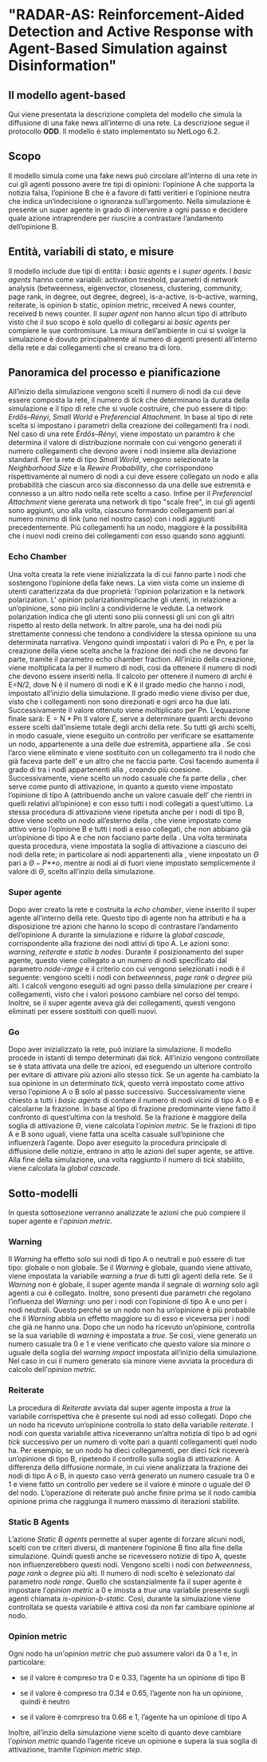 # "RADAR-AS: Reinforcement-Aided Detection and Active Response with Agent-Based Simulation against Disinformation"

## Il modello agent-based

Qui viene presentata la descrizione completa del modello che simula la
diffusione di una fake news all’interno di una rete. La descrizione
segue il protocollo **ODD**. Il modello è stato implementato su NetLogo
6.2.

## Scopo

Il modello simula come una fake news può circolare all’interno di una
rete in cui gli agenti possono avere tre tipi di opinioni: l’opinione A
che supporta la notizia falsa, l’opinione B che è a favore di fatti
veritieri e l’opinione neutra che indica un’indecisione o ignoranza
sull’argomento. Nella simulazione è presente un super agente in grado di
intervenire a ogni passo e decidere quale azione intraprendere per
riuscire a contrastare l’andamento dell’opinione B.

## Entità, variabili di stato, e misure

Il modello include due tipi di entità: i *basic agents* e i *super
agents*. I *basic agents* hanno come variabili: activation treshold,
parametri di network analysis (betweenness, eigenvector, closeness,
clustering, community, page rank, in degree, out degree, degree),
is-a-active, is-b-active, warning, reiterate, is opinion b static,
opinion metric, received A news counter, received b news counter. Il
*super agent* non hanno alcun tipo di attributo visto che il suo scopo è
solo quello di collegarsi ai *basic agents* per compiere le sue
contromisure. La misura dell’ambiente in cui si svolge la simulazione è
dovuto principalmente al numero di agenti presenti all’interno della
rete e dai collegamenti che si creano tra di loro.

## Panoramica del processo e pianificazione

All’inizio della simulazione vengono scelti il numero di nodi da cui
deve essere composta la rete, il numero di *tick* che determinano la
durata della simulazione e il tipo di rete che si vuole costruire, che
può essere di tipo: *Erdős–Rényi*, *Small World* e *Preferencial
Attachment*. In base al tipo di rete scelta si impostano i parametri
della creazione dei collegamenti fra i nodi. Nel caso di una rete
*Erdős–Rényi*, viene impostato un paramtro *k* che determina il valore
di distribuzione normale con cui vengono generati il numero collegamenti
che devono avere i nodi insieme alla deviazione standard. Per la rete di
tipo *Small World*, vengono selezionate la *Neighborhood Size* e la
*Rewire Probability*, che corrispondono rispettivamente al numero di
nodi a cui deve essere collegato un nodo e alla probabilità che ciascun
arco sia disconnesso da una delle sue estremità e connesso a un altro
nodo nella rete scelto a caso. Infine per il *Preferencial Attachment*
viene gererata una network di tipo "scale free", in cui gli agenti sono
aggiunti, uno alla volta, ciascuno formando collegamenti pari al numero
minimo di link (uno nel nostro caso) con i nodi aggiunti
precedentemente. Più collegamenti ha un nodo, maggiore è la possibilità
che i nuovi nodi creino dei collegamenti con esso quando sono
aggiunti.  
### Echo Chamber
Una volta creata la rete viene inizializzata la di cui fanno parte i
nodi che sostengono l’opinione della fake news. La vien vista come un
insieme di utenti caratterizzata da due proprietà: l’opinion polarization e la network polarization. 
L’ opinion polarizationimplicache gli utenti, in relazione a un’opinione, sono più inclini a
condividerne le vedute. La network polarization indica che gli utenti sono più connessi gli
uni con gli altri rispetto al resto della network. In altre parole, una
ha dei nodi più strettamente connessi che tendono a condividere la
stessa opinione su una determinata narrativa. Vengono quindi impostati i
valori di Po e Pn, e per la creazione della viene scelta
anche la frazione dei nodi che ne devono far parte, tramite il parametro
echo chamber fraction. All’inizio della creazione, viene moltiplicata la per il numero di
nodi, così da ottenere il numero di nodi che devono essere inseriti
nella. Il calcolo per ottenere il numero di archi è E=N/2, dove N è
il numero di nodi e K è il grado medio che hanno i nodi, impostato
all’inizio della simulazione. Il grado medio viene diviso per due, visto
che i collegamenti non sono direzionati e ogni arco ha due lati.
Successivamente il valore ottenuto viene moltiplicato per Pn.
L’equazione finale sarà:
E = N * Pn
Il valore *E*, serve a determinare quanti archi devono essere scelti
dall’insieme totale degli archi della rete. Su tutti gli archi scelti,
in modo casuale, viene eseguito un controllo per verificare se
esattamente un nodo, appartenente a una delle due estremità, appartiene
alla . Se così l’arco viene eliminato e viene sostituito con un
collegamento tra il nodo che già faceva parte dell’ e un altro che ne
faccia parte. Così facendo aumenta il grado di tra i nodi appartenenti
alla , creando più coesione. Successivamente, viene scelto un nodo
casuale che fa parte della , cher serve come punto di attivazione, in
quanto a questo viene impostato l’opinione di tipo A (attribuendo anche
un valore casuale dell’ che rientri in quelli relativi all’opinione) e
con esso tutti i nodi collegati a quest’ultimo. La stessa procedura di
attivazione viene ripetuta anche per i nodi di tipo B, dove viene scelto
un nodo all’esterno della , che viene impostato come attivo verso
l’opinione B e tutti i nodi a esso collegati, che non abbiano già
un’opinione di tipo A e che non facciano parte della . Una volta
terminata questa procedura, viene impostata la soglia di attivazione a
ciascuno dei nodi della rete; in particolare ai nodi appartenenti alla ,
viene impostato un *Θ* pari a *Θ* − *P**o*, mentre ai nodi al di fuori
viene impostato semplicemente il valore di *Θ*, scelto all’inzio della
simulazione.
### Super agente
Dopo aver creato la rete e costruita la *echo chamber*,
viene inserito il super agente all’interno della rete. Questo tipo di
agente non ha attributi e ha a disposizione tre azioni che hanno lo
scopo di contrastare l’andamento dell’opinione A durante la simulazione
e ridurre la *global cascade*, corrispondente alla frazione dei nodi
attivi di tipo A. Le azioni sono: *warning*, *reiterate* e *static b
nodes*. Durante il posizionamento del super agente, questo viene
collegato a un numero di nodi specificato dal parametro *node-range* e
il criterio con cui vengono selezionati i nodi è il seguente: vengono
scelti i nodi con *betweenness*, *page rank* o *degree* più alti. I
calcoli vengono eseguiti ad ogni passo della simulazione per creare i
collegamenti, visto che i valori possono cambiare nel corso del tempo.
Inoltre, se il super agente aveva già dei collegamenti, questi vengono
eliminati per essere sostituiti con quelli nuovi.  
### Go
Dopo aver inizializzato la rete, può iniziare la simulazione. Il
modello procede in istanti di tempo determinati dai *tick*. All’inizio
vengono controllate se è stata attivata una delle tre azioni, ed
eseguendo un ulteriore controllo per evitare di attivare più azioni allo
stesso *tick*. Se un agente ha cambiato la sua opinione in un
determinato *tick*, questo verrà impostato come attivo verso l’opinione
A o B solo al passo successivo. Successivamente viene chiesto a tutti i
*basic agents* di contare il numero di nodi vicini di tipo A o B e
calcolarne la frazione. In base al tipo di frazione predominante viene
fatto il confronto di quest’ultima con la treshold. Se la frazione è
maggiore della soglia di attivazione *Θ*, viene calcolata l’*opinion
metric*. Se le frazioni di tipo A e B sono uguali, viene fatta una
scelta casuale sull’opinione che influenzerà l’agente. Dopo aver
eseguito la procedura principale di diffusione delle notizie, entrano in
atto le azioni del super agente, se attive. Alla fine della simulazione,
una volta raggiunto il numero di *tick* stabilito, viene calcolata la
*global cascade*.

## Sotto-modelli

In questa sottosezione verranno analizzate le azioni che può compiere il
super agente e l’*opinion metric*.

### Warning

Il *Warning* ha effetto solo sui nodi di tipo A o neutrali e può essere
di tue tipo: globale o non globale. Se il *Warning* è globale, quando
viene attivato, viene impostata la variabile *warning* a *true* di tutti
gli agenti della rete. Se il *Warning* non è globale, il super agente
manda il segnale di *warning* solo agli agenti a cui è collegato.
Inoltre, sono presenti due parametri che regolano l’influenza del
*Warning*: uno per i nodi con l’opinione di tipo A e uno per i nodi
neutrali. Questo perché se un nodo non ha un’opinione è più probabile
che il *Warning* abbia un effetto maggiore su di esso e viceversa per i
nodi che già ne hanno una. Dopo che un nodo ha ricevuto un’opinione,
controlla se la sua variabile di *warning* è impostata a *true*. Se
così, viene generato un numero casuale tra 0 e 1 e viene verificato che
questo valore sia minore o uguale della soglia del *warning impact*
impostata all’inizio della simulazione. Nel caso in cui il numero
generato sia minore viene avviata la procedura di calcolo dell’*opinion
metric*.

### Reiterate

La procedura di *Reiterate* avviata dal super agente imposta a *true* la
variabile corrispettiva che è presente sui nodi ad esso collegati. Dopo
che un nodo ha ricevuto un’opinione controlla lo stato della variabile
*reiterate*. I nodi con questa variabile attiva riceveranno un’altra
notizia di tipo b ad ogni *tick* successivo per un numero di volte pari
a quanti collegamenti quel nodo ha. Per esempio, se un nodo ha dieci
collegamenti, per dieci *tick* riceverà un’opinione di tipo B, ripetendo
il controllo sulla soglia di attivazione. A differenza della diffusione
normale, in cui viene analizzata la frazione dei nodi di tipo A o B, in
questo caso verrà generato un numero casuale tra 0 e 1 e viene fatto un
controllo per vedere se il valore è minore o uguale del *Θ* del nodo.
L’operazione di reiterate può anche finire prima se il nodo cambia
opinione prima che raggiunga il numero massimo di iterazioni stabilite.

### Static B Agents

L’azione *Static B agents* permette al super agente di forzare alcuni
nodi, scelti con tre criteri diversi, di mantenere l’opinione B fino
alla fine della simulazione. Quindi questi anche se ricevessero notizie
di tipo A, queste non influenzerebbero questi nodi. Vengono scelti i
nodi con *betweenness*, *page rank* o *degree* più alti. Il numero di
nodi scelto è selezionato dal parametro *node range*. Quello che
sostanzialmente fa il super agente è impostare l’*opinion metric* a 0 e
imosta a *true* una variabile presente sugli agenti chiamata
*is-opinion-b-static*. Così, durante la simulazione viene controllata se
questa variabile è attiva così da non far cambiare opinione al nodo.

### Opinion metric

Ogni nodo ha un’*opinion metric* che può assumere valori da 0 a 1 e, in
particolare:

-   se il valore è compreso tra 0 e 0.33, l’agente ha un opinione di
    tipo B

-   se il valore è compreso tra 0.34 e 0.65, l’agente non ha un
    opinione, quindi è neutro

-   se il valore è comrpreso tra 0.66 e 1, l’agente ha un opinione di
    tipo A

Inoltre, all’inzio della simulazione viene scelto di quanto deve
cambiare l’*opinion metric* quando l’agente riceve un opinione e supera
la sua soglia di attivazione, tramite l’*opinion metric step*.
